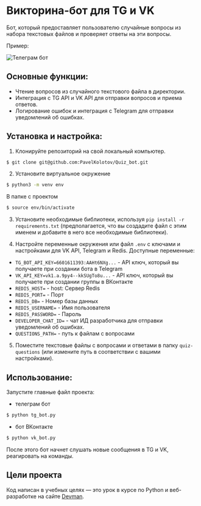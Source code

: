 # Викторина-бот для TG и VK

Бот, который предоставляет пользователю случайные вопросы из набора текстовых файлов и проверяет ответы на эти вопросы.

Пример:

![Телеграм бот](https://dvmn.org/filer/canonical/1569215494/324/)

## Основные функции:

- Чтение вопросов из случайного текстового файла в директории.
- Интеграция с TG API и VK API для отправки вопросов и приема ответов.
- Логирование ошибок и интеграция с Telegram для отправки уведомлений об ошибках.

## Установка и настройка:

1. Клонируйте репозиторий на свой локальный компьютер. 

```bash
$ git clone git@github.com:PavelKolotov/Quiz_bot.git
```

2. Установите виртуальное окружение

```bash
$ python3 -m venv env
```
В папке с проектом 

```bash
$ source env/bin/activate
```
3. Установите необходимые библиотеки, используя `pip install -r requirements.txt` (предполагается, что вы создадите файл с этим именем и добавите в него все необходимые библиотеки).

4. Настройте переменные окружения или файл `.env` с ключами и настройками для VK API, Telegram и Redis.
Доступные переменные:
- `TG_BOT_API_KEY=6601611393:AAHt6NXg...` - API ключ, который вы получаете при создании бота в Telegram
- `VK_API_KEY=vk1.a.9py4--kkSUgTo8u...` - API ключ, который вы получаете при создании группы в ВКонтакте
- `REDIS_HOST=` - host: Сервер Redis
- `REDIS_PORT=` - Порт
- `REDIS_DB=` - Номер базы данных
- `REDIS_USERNAME=` - Имя пользователя
- `REDIS_PASSWORD=` - Пароль
- `DEVELOPER_CHAT_ID=` - чат ИД разработчика для отправки уведомлений об ошибках.
- `QUESTIONS_PATH=` - путь к файлам с вопросами

5. Поместите текстовые файлы с вопросами и ответами в папку `quiz-questions` (или измените путь в соответствии с вашими настройками).

## Использование:

Запустите главные файл проекта:

- телеграм бот
```bash
$ python tg_bot.py
```
- бот ВКонтакте
```bash
$ python vk_bot.py
```

После этого бот начнет слушать новые сообщения в TG и VK, реагировать на команды.

## Цели проекта

Код написан в учебных целях — это урок в курсе по Python и веб-разработке на сайте [Devman](https://dvmn.org).